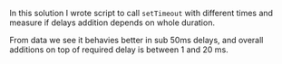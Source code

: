 In this solution I wrote script to call `setTimeout` with different times
and measure if delays addition depends on whole duration.

From data we see it behavies better in sub 50ms delays,
and overall additions on top of required delay is between 1 and 20 ms.
